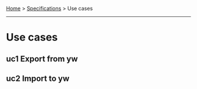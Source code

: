 [Home](../../index) > [Specifications](spec) > Use cases

---

# Use cases

## uc1 Export from yw


## uc2 Import to yw